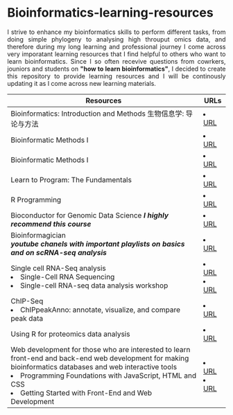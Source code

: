 # Bioinformatics-learning-resources
<p align="justify">
I strive to enhance my bioinformatics skills to perform different tasks, from doing simple phylogeny to analysing high throuput omics data, and therefore during my long learning and professional journey I come across very imporatant learning resources that I find helpful to others who want to learn bioinformatics. Since I so often recevive questions from cowrkers, jouniors and students on <b> "how to learn bioinformatics"</b>, I decided to create this repository to provide learning resources and I will be continously updating it as I come across new learning materials.

  <table>  
        <thead>
           <th> Resources </th>
           <th> URLs </th>
        </thead>
    <tr>
            <td> Bioinformatics: Introduction and Methods 生物信息学: 导论与方法 </td>
            <td> <li> <a href="https://www.coursera.org/learn/bioinformatics-pku"> URL </a> </li> </td>
       </tr>
        <tr>
            <td> Bioinformatic Methods I </td>
            <td> <li> <a href="https://www.coursera.org/learn/bioinformatics-methods-1"> URL </a> </li> </td>
       </tr>
    <tr>
            <td> Bioinformatic Methods I </td>
            <td> <li> <a href="https://www.coursera.org/learn/bioinformatics-methods-2"> URL </a> </li> </td>
       </tr>
    <tr>
      <td> Learn to Program: The Fundamentals </td>
       <td> <li> <a href = "https://www.coursera.org/learn/learn-to-program"> URL </a></li> </td>
    </tr>
    <tr>
      <td> R Programming </td>
       <td> <li> <a href = "https://www.coursera.org/learn/r-programming"> URL </a></li> </td>
    </tr>
    <tr>
      <td> Bioconductor for Genomic Data Science <i><b> I highly recommend this course</b></i> </td>
       <td> <li> <a href = "https://www.coursera.org/learn/bioconductor"> URL </a></li> </td>
    </tr>
<tr>
      <td> Bioinformagician <br>  <i><b> youtube chanels with important playlists on basics and on scRNA-seq analysis</b></i> </td>
       <td> <li> <a href = "https://www.youtube.com/@Bioinformagician/"> URL </a></li> </td>
    </tr>
    <tr>
  <td> Single cell RNA-Seq analysis <li> Single-Cell RNA Sequencing </li> <li> Single-cell RNA-seq data analysis workshop </li> </td>
  <td> <li> <a href = "https://www.youtube.com/watch?v=PrtSx87qo1A" > URL </a></li> <li> <a href = "https://hbctraining.github.io/scRNA-seq_online/" > URL </a></li></td>
</tr>
     <tr>
  <td> ChIP-Seq <li> ChIPpeakAnno: annotate, visualize, and compare peak data</li> </td>
  <td> <li> <a href = "https://www.bioconductor.org/packages/release/bioc/vignettes/ChIPpeakAnno/inst/doc/ChIPpeakAnno.html" > URL </a></li></td>
</tr>
   <tr>
  <td> Using R for proteomics data analysis </td>
  <td> <li> <a href = "https://www.bioconductor.org/packages/release/data/experiment/vignettes/RforProteomics/inst/doc/RforProteomics.html" > URL </a></li> </td>
</tr>
<tr>
  <td> Web development for those who are interested to learn front-end and back-end web development for making bioinformatics databases and web interactive tools <li> Programming Foundations with JavaScript, HTML and CSS </li> <li> Getting Started with Front-End and Web Development </li> </td>
  <td> <li> <a href = "https://www.coursera.org/learn/duke-programming-web/home/week/1" > URL </a></li> <li> <a href = "https://www.coursera.org/learn/getting-started-with-front-end-and-web-development" > URL </a></li></td>
</tr>
  </table>
  
